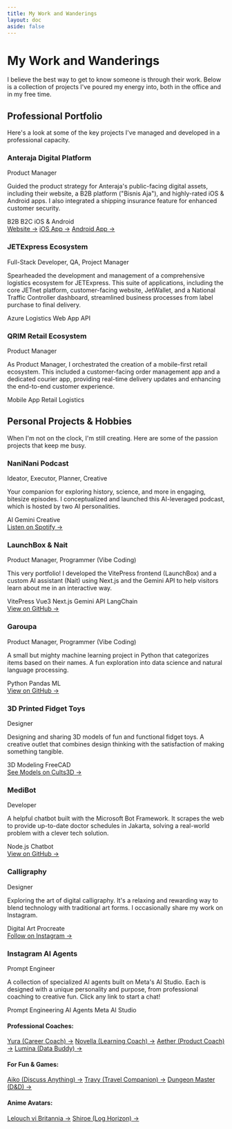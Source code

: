 ```yaml
---
title: My Work and Wanderings
layout: doc
aside: false
---
```

<NaitBubble />

# My Work and Wanderings

I believe the best way to get to know someone is through their work. Below is a collection of projects I've poured my
energy into, both in the office and in my free time.

<div class="space-y-12">
  <div>
    <h2 class="text-3xl font-bold tracking-tight sm:text-4xl">Professional Portfolio</h2>
    <p class="mt-4 text-lg text-gray-600 dark:text-gray-400">
      Here's a look at some of the key projects I've managed and developed in a professional capacity.
    </p>
    <div class="mt-8 grid gap-8 md:grid-cols-2 lg:grid-cols-2">
      <div
        class="p-6 bg-white dark:bg-gray-800/50 rounded-xl shadow-md hover:shadow-xl transition-shadow duration-300 ease-in-out">
        <h3 class="text-xl font-semibold text-gray-900 dark:text-white">Anteraja Digital Platform</h3>
        <p class="mt-2 text-sm font-medium text-indigo-600 dark:text-indigo-400">Product Manager</p>
        <p class="mt-3 text-base text-gray-700 dark:text-gray-300">Guided the product strategy for Anteraja's
          public-facing digital assets, including their website, a B2B platform ("Bisnis Aja"), and highly-rated iOS &
          Android apps. I also integrated a shipping insurance feature for enhanced customer security.</p>
        <div class="mt-4 flex flex-wrap gap-2">
          <span
            class="px-2 py-1 text-xs font-medium bg-gray-200 dark:bg-gray-700 text-gray-800 dark:text-gray-200 rounded-full">B2B</span>
          <span
            class="px-2 py-1 text-xs font-medium bg-gray-200 dark:bg-gray-700 text-gray-800 dark:text-gray-200 rounded-full">B2C</span>
          <span
            class="px-2 py-1 text-xs font-medium bg-gray-200 dark:bg-gray-700 text-gray-800 dark:text-gray-200 rounded-full">iOS
            & Android</span>
        </div>
        <div class="mt-4 flex flex-wrap gap-x-4">
          <a href="https://www.anteraja.id" target="_blank" rel="noopener noreferrer"
            class="text-sm font-semibold text-indigo-600 dark:text-indigo-400 hover:underline">Website →</a>
          <a href="https://apps.apple.com/id/app/anteraja/id1468862408" target="_blank" rel="noopener noreferrer"
            class="text-sm font-semibold text-indigo-600 dark:text-indigo-400 hover:underline">iOS App →</a>
          <a href="https://play.google.com/store/apps/details?id=id.anteraja.aca&hl=id" target="_blank"
            rel="noopener noreferrer"
            class="text-sm font-semibold text-indigo-600 dark:text-indigo-400 hover:underline">Android App →</a>
        </div>
      </div>
      <div
        class="p-6 bg-white dark:bg-gray-800/50 rounded-xl shadow-md hover:shadow-xl transition-shadow duration-300 ease-in-out">
        <h3 class="text-xl font-semibold text-gray-900 dark:text-white">JETExpress Ecosystem</h3>
        <p class="mt-2 text-sm font-medium text-indigo-600 dark:text-indigo-400">Full-Stack Developer, QA, Project
          Manager</p>
        <p class="mt-3 text-base text-gray-700 dark:text-gray-300">Spearheaded the development and management of a
          comprehensive logistics ecosystem for JETExpress. This suite of applications, including the core JETnet
          platform, customer-facing website, JetWallet, and a National Traffic Controller dashboard, streamlined
          business processes from label purchase to final delivery.</p>
        <div class="mt-4 flex flex-wrap gap-2">
          <span
            class="px-2 py-1 text-xs font-medium bg-gray-200 dark:bg-gray-700 text-gray-800 dark:text-gray-200 rounded-full">Azure</span>
          <span
            class="px-2 py-1 text-xs font-medium bg-gray-200 dark:bg-gray-700 text-gray-800 dark:text-gray-200 rounded-full">Logistics</span>
          <span
            class="px-2 py-1 text-xs font-medium bg-gray-200 dark:bg-gray-700 text-gray-800 dark:text-gray-200 rounded-full">Web
            App</span>
          <span
            class="px-2 py-1 text-xs font-medium bg-gray-200 dark:bg-gray-700 text-gray-800 dark:text-gray-200 rounded-full">API</span>
        </div>
      </div>
      <div
        class="p-6 bg-white dark:bg-gray-800/50 rounded-xl shadow-md hover:shadow-xl transition-shadow duration-300 ease-in-out">
        <h3 class="text-xl font-semibold text-gray-900 dark:text-white">QRIM Retail Ecosystem</h3>
        <p class="mt-2 text-sm font-medium text-indigo-600 dark:text-indigo-400">Product Manager</p>
        <p class="mt-3 text-base text-gray-700 dark:text-gray-300">As Product Manager, I orchestrated the creation of a
          mobile-first retail ecosystem. This included a customer-facing order management app and a dedicated courier
          app, providing real-time delivery updates and enhancing the end-to-end customer experience.</p>
        <div class="mt-4 flex flex-wrap gap-2">
          <span
            class="px-2 py-1 text-xs font-medium bg-gray-200 dark:bg-gray-700 text-gray-800 dark:text-gray-200 rounded-full">Mobile
            App</span>
          <span
            class="px-2 py-1 text-xs font-medium bg-gray-200 dark:bg-gray-700 text-gray-800 dark:text-gray-200 rounded-full">Retail</span>
          <span
            class="px-2 py-1 text-xs font-medium bg-gray-200 dark:bg-gray-700 text-gray-800 dark:text-gray-200 rounded-full">Logistics</span>
        </div>
      </div>
    </div>
  </div>

  <div>
    <h2 class="text-3xl font-bold tracking-tight sm:text-4xl">Personal Projects & Hobbies</h2>
    <p class="mt-4 text-lg text-gray-600 dark:text-gray-400">
      When I'm not on the clock, I'm still creating. Here are some of the passion projects that keep me busy.
    </p>
    <div class="mt-8 grid gap-8 md:grid-cols-2 lg:grid-cols-2">
      <div
        class="p-6 bg-white dark:bg-gray-800/50 rounded-xl shadow-md hover:shadow-xl transition-shadow duration-300 ease-in-out">
        <h3 class="text-xl font-semibold text-gray-900 dark:text-white">NaniNani Podcast</h3>
        <p class="mt-2 text-sm font-medium text-teal-600 dark:text-teal-400">Ideator, Executor, Planner, Creative</p>
        <p class="mt-3 text-base text-gray-700 dark:text-gray-300">Your companion for exploring history, science, and
          more in engaging, bitesize episodes. I conceptualized and launched this AI-leveraged podcast, which is hosted
          by two AI personalities.</p>
        <div class="mt-4 flex flex-wrap gap-2">
          <span
            class="px-2 py-1 text-xs font-medium bg-gray-200 dark:bg-gray-700 text-gray-800 dark:text-gray-200 rounded-full">AI</span>
          <span
            class="px-2 py-1 text-xs font-medium bg-gray-200 dark:bg-gray-700 text-gray-800 dark:text-gray-200 rounded-full">Gemini</span>
          <span
            class="px-2 py-1 text-xs font-medium bg-gray-200 dark:bg-gray-700 text-gray-800 dark:text-gray-200 rounded-full">Creative</span>
        </div>
        <div class="mt-4">
          <a href="https://open.spotify.com/show/6uiSJvabU9E0R4RCK9IRCb?si=9fdd0738e13740a5&nd=1&dlsi=72735d8e4e064410"
            target="_blank" rel="noopener noreferrer"
            class="text-sm font-semibold text-teal-600 dark:text-teal-400 hover:underline">Listen on Spotify →</a>
        </div>
      </div>
      <div
        class="p-6 bg-white dark:bg-gray-800/50 rounded-xl shadow-md hover:shadow-xl transition-shadow duration-300 ease-in-out">
        <h3 class="text-xl font-semibold text-gray-900 dark:text-white">LaunchBox & Nait</h3>
        <p class="mt-2 text-sm font-medium text-teal-600 dark:text-teal-400">Product Manager, Programmer (Vibe Coding)
        </p>
        <p class="mt-3 text-base text-gray-700 dark:text-gray-300">This very portfolio! I developed the VitePress
          frontend (LaunchBox) and a custom AI assistant (Nait) using Next.js and the Gemini API to help visitors learn
          about me in an interactive way.</p>
        <div class="mt-4 flex flex-wrap gap-2">
          <span
            class="px-2 py-1 text-xs font-medium bg-gray-200 dark:bg-gray-700 text-gray-800 dark:text-gray-200 rounded-full">VitePress</span>
          <span
            class="px-2 py-1 text-xs font-medium bg-gray-200 dark:bg-gray-700 text-gray-800 dark:text-gray-200 rounded-full">Vue3</span>
          <span
            class="px-2 py-1 text-xs font-medium bg-gray-200 dark:bg-gray-700 text-gray-800 dark:text-gray-200 rounded-full">Next.js</span>
          <span
            class="px-2 py-1 text-xs font-medium bg-gray-200 dark:bg-gray-700 text-gray-800 dark:text-gray-200 rounded-full">Gemini
            API</span>
          <span
            class="px-2 py-1 text-xs font-medium bg-gray-200 dark:bg-gray-700 text-gray-800 dark:text-gray-200 rounded-full">LangChain</span>
        </div>
        <div class="mt-4">
          <a href="https://github.com/cylentro/LaunchBox" target="_blank" rel="noopener noreferrer"
            class="text-sm font-semibold text-teal-600 dark:text-teal-400 hover:underline">View on GitHub →</a>
        </div>
      </div>
      <div
        class="p-6 bg-white dark:bg-gray-800/50 rounded-xl shadow-md hover:shadow-xl transition-shadow duration-300 ease-in-out">
        <h3 class="text-xl font-semibold text-gray-900 dark:text-white">Garoupa</h3>
        <p class="mt-2 text-sm font-medium text-teal-600 dark:text-teal-400">Product Manager, Programmer (Vibe Coding)
        </p>
        <p class="mt-3 text-base text-gray-700 dark:text-gray-300">A small but mighty machine learning project in Python
          that categorizes items based on their names. A fun exploration into data science and natural language
          processing.</p>
        <div class="mt-4 flex flex-wrap gap-2">
          <span
            class="px-2 py-1 text-xs font-medium bg-gray-200 dark:bg-gray-700 text-gray-800 dark:text-gray-200 rounded-full">Python</span>
          <span
            class="px-2 py-1 text-xs font-medium bg-gray-200 dark:bg-gray-700 text-gray-800 dark:text-gray-200 rounded-full">Pandas</span>
          <span
            class="px-2 py-1 text-xs font-medium bg-gray-200 dark:bg-gray-700 text-gray-800 dark:text-gray-200 rounded-full">ML</span>
        </div>
        <div class="mt-4">
          <a href="https://github.com/cylentro/garoupa-api" target="_blank" rel="noopener noreferrer"
            class="text-sm font-semibold text-teal-600 dark:text-teal-400 hover:underline">View on GitHub →</a>
        </div>
      </div>
      <div
        class="p-6 bg-white dark:bg-gray-800/50 rounded-xl shadow-md hover:shadow-xl transition-shadow duration-300 ease-in-out">
        <h3 class="text-xl font-semibold text-gray-900 dark:text-white">3D Printed Fidget Toys</h3>
        <p class="mt-2 text-sm font-medium text-teal-600 dark:text-teal-400">Designer</p>
        <p class="mt-3 text-base text-gray-700 dark:text-gray-300">Designing and sharing 3D models of fun and functional
          fidget toys. A creative outlet that combines design thinking with the satisfaction of making something
          tangible.</p>
        <div class="mt-4 flex flex-wrap gap-2">
          <span
            class="px-2 py-1 text-xs font-medium bg-gray-200 dark:bg-gray-700 text-gray-800 dark:text-gray-200 rounded-full">3D
            Modeling</span>
          <span
            class="px-2 py-1 text-xs font-medium bg-gray-200 dark:bg-gray-700 text-gray-800 dark:text-gray-200 rounded-full">FreeCAD</span>
        </div>
        <div class="mt-4">
          <a href="https://cults3d.com/en/users/Triplequadcore/3d-models" target="_blank" rel="noopener noreferrer"
            class="text-sm font-semibold text-teal-600 dark:text-teal-400 hover:underline">See Models on Cults3D →</a>
        </div>
      </div>
      <div
        class="p-6 bg-white dark:bg-gray-800/50 rounded-xl shadow-md hover:shadow-xl transition-shadow duration-300 ease-in-out">
        <h3 class="text-xl font-semibold text-gray-900 dark:text-white">MediBot</h3>
        <p class="mt-2 text-sm font-medium text-teal-600 dark:text-teal-400">Developer</p>
        <p class="mt-3 text-base text-gray-700 dark:text-gray-300">A helpful chatbot built with the Microsoft Bot
          Framework. It scrapes the web to provide up-to-date doctor schedules in Jakarta, solving a real-world problem
          with a clever tech solution.</p>
        <div class="mt-4 flex flex-wrap gap-2">
          <span
            class="px-2 py-1 text-xs font-medium bg-gray-200 dark:bg-gray-700 text-gray-800 dark:text-gray-200 rounded-full">Node.js</span>
          <span
            class="px-2 py-1 text-xs font-medium bg-gray-200 dark:bg-gray-700 text-gray-800 dark:text-gray-200 rounded-full">Chatbot</span>
        </div>
        <div class="mt-4">
          <a href="https://github.com/cylentro/medibot" target="_blank" rel="noopener noreferrer"
            class="text-sm font-semibold text-teal-600 dark:text-teal-400 hover:underline">View on GitHub →</a>
        </div>
      </div>
      <div
        class="p-6 bg-white dark:bg-gray-800/50 rounded-xl shadow-md hover:shadow-xl transition-shadow duration-300 ease-in-out">
        <h3 class="text-xl font-semibold text-gray-900 dark:text-white">Calligraphy</h3>
        <p class="mt-2 text-sm font-medium text-teal-600 dark:text-teal-400">Designer</p>
        <p class="mt-3 text-base text-gray-700 dark:text-gray-300">Exploring the art of digital calligraphy. It's a
          relaxing and rewarding way to blend technology with traditional art forms. I occasionally share my work on
          Instagram.</p>
        <div class="mt-4 flex flex-wrap gap-2">
          <span
            class="px-2 py-1 text-xs font-medium bg-gray-200 dark:bg-gray-700 text-gray-800 dark:text-gray-200 rounded-full">Digital
            Art</span>
          <span
            class="px-2 py-1 text-xs font-medium bg-gray-200 dark:bg-gray-700 text-gray-800 dark:text-gray-200 rounded-full">Procreate</span>
        </div>
        <div class="mt-4">
          <a href="https://www.instagram.com/chrishadi90/" target="_blank" rel="noopener noreferrer"
            class="text-sm font-semibold text-teal-600 dark:text-teal-400 hover:underline">Follow on Instagram →</a>
        </div>
      </div>
      <div class="mt-4">
        <div
          class="p-6 bg-white dark:bg-gray-800 rounded-xl shadow-md hover:shadow-xl transition-shadow duration-300 ease-in-out md:col-span-2 lg:col-span-3">
          <h3 class="text-xl font-semibold text-gray-900 dark:text-white">Instagram AI Agents</h3>
          <p class="mt-2 text-sm font-medium text-purple-500 dark:text-purple-400">Prompt Engineer</p>
          <p class="mt-3 text-base text-gray-700 dark:text-gray-300">A collection of specialized AI agents built on
            Meta's AI Studio. Each is designed with a unique personality and purpose, from professional coaching to
            creative fun. Click any link to start a chat!</p>
          <div class="mt-4 flex flex-wrap gap-2">
            <span
              class="px-2 py-1 text-xs font-medium bg-gray-200 dark:bg-gray-700 text-gray-800 dark:text-gray-200 rounded-full">Prompt
              Engineering</span>
            <span
              class="px-2 py-1 text-xs font-medium bg-gray-200 dark:bg-gray-700 text-gray-800 dark:text-gray-200 rounded-full">AI
              Agents</span>
            <span
              class="px-2 py-1 text-xs font-medium bg-gray-200 dark:bg-gray-700 text-gray-800 dark:text-gray-200 rounded-full">Meta
              AI Studio</span>
          </div>
          <div class="mt-4 grid grid-cols-1 gap-x-6 gap-y-4">
            <div>
              <h4 class="font-semibold text-gray-800 dark:text-gray-200">Professional Coaches:</h4>
              <div class="flex flex-col items-start mt-2 space-y-2">
                <a href="https://aistudio.instagram.com/ai/1403510227686869/?utm_source=share" target="_blank"
                  rel="noopener noreferrer" class="text-sm text-purple-600 dark:text-purple-400 hover:underline">Yura
                  (Career Coach) &rarr;</a>
                <a href="https://aistudio.instagram.com/ai/666514312506610/?utm_source=share" target="_blank"
                  rel="noopener noreferrer" class="text-sm text-purple-600 dark:text-purple-400 hover:underline">Novella
                  (Learning Coach) &rarr;</a>
                <a href="https://aistudio.instagram.com/ai/1314530753158889/?utm_source=share" target="_blank"
                  rel="noopener noreferrer" class="text-sm text-purple-600 dark:text-purple-400 hover:underline">Aether
                  (Product Coach) &rarr;</a>
                <a href="https://aistudio.instagram.com/ai/1714271579122372/?utm_source=share" target="_blank"
                  rel="noopener noreferrer" class="text-sm text-purple-600 dark:text-purple-400 hover:underline">Lumina
                  (Data Buddy) &rarr;</a>
              </div>
            </div>
            <div>
              <h4 class="font-semibold text-gray-800 dark:text-gray-200">For Fun & Games:</h4>
              <div class="flex flex-col items-start mt-2 space-y-2">
                <a href="https://aistudio.instagram.com/ai/1300011535157323/?utm_source=share" target="_blank"
                  rel="noopener noreferrer" class="text-sm text-purple-600 dark:text-purple-400 hover:underline">Aiko
                  (Discuss Anything) &rarr;</a>
                <a href="https://aistudio.instagram.com/ai/1409230216943352/?utm_source=share" target="_blank"
                  rel="noopener noreferrer" class="text-sm text-purple-600 dark:text-purple-400 hover:underline">Travy
                  (Travel Companion) &rarr;</a>
                <a href="https://aistudio.instagram.com/ai/1343307683578918/?utm_source=share" target="_blank"
                  rel="noopener noreferrer" class="text-sm text-purple-600 dark:text-purple-400 hover:underline">Dungeon
                  Master (D&D) &rarr;</a>
              </div>
            </div>
            <div>
              <h4 class="font-semibold text-gray-800 dark:text-gray-200">Anime Avatars:</h4>
              <div class="flex flex-col items-start mt-2 space-y-2">
                <a href="https://aistudio.instagram.com/ai/826655436344222/?utm_source=share" target="_blank"
                  rel="noopener noreferrer" class="text-sm text-purple-600 dark:text-purple-400 hover:underline">Lelouch
                  vi Britannia &rarr;</a>
                <a href="https://aistudio.instagram.com/ai/965783475736829/?utm_source=share" target="_blank"
                  rel="noopener noreferrer" class="text-sm text-purple-600 dark:text-purple-400 hover:underline">Shiroe
                  (Log Horizon) &rarr;</a>
              </div>
            </div>
          </div>
        </div>
      </div>
    </div>
  </div>
</div>